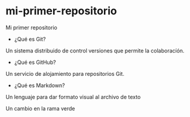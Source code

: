 # mi-primer-repositorio
Mi primer repositorio
* ¿Qué es Git?

Un sistema distribuido de control versiones que permite la colaboracíón.

* ¿Qué es GitHub?

Un servicio de alojamiento para repositorios Git.

* ¿Qué es Markdown?

Un lenguaje para dar formato visual al archivo de texto

Un cambio en la rama verde
